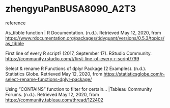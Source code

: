 # zhengyuPanBUSA8090_A2T3

reference

As_tibble function | R Documentation. (n.d.). Retrieved May 12, 2020, from https://www.rdocumentation.org/packages/tidyquant/versions/0.5.3/topics/as_tibble

First line of every R script? (2017, September 17). RStudio Community. https://community.rstudio.com/t/first-line-of-every-r-script/799

Select & rename R Functions of dplyr Package (2 Examples). (n.d.). Statistics Globe. Retrieved May 12, 2020, from https://statisticsglobe.com/r-select-rename-functions-dplyr-package/

Using “CONTAINS” function to filter for certain... |Tableau Community Forums. (n.d.). Retrieved May 12, 2020, from https://community.tableau.com/thread/122402

